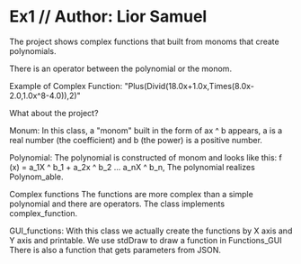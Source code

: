# Ex1 // Author: Lior Samuel

The project shows complex functions that built from monoms that create polynomials.

There is an operator between the polynomial or the monom.

Example of Complex Function: "Plus(Divid(18.0x+1.0x,Times(8.0x-2.0,1.0x^8-4.0)),2)"

What about the project?

Monum:
In this class, a "monom" built in the form of ax ^ b appears,
a is a real number (the coefficient) and b (the power) is a positive number.

Polynomial:
The polynomial is constructed of monom and looks like this: f (x) = a_1X ^ b_1 + a_2x ^ b_2 ... a_nX ^ b_n,
The polynomial realizes Polynom_able.

Complex functions
The functions are more complex than a simple polynomial and there are operators.
The class implements complex_function.

GUI_functions:
With this class we actually create the functions by X axis and Y axis and printable.
We use stdDraw to draw a function in Functions_GUI
There is also a function that gets parameters from JSON.

